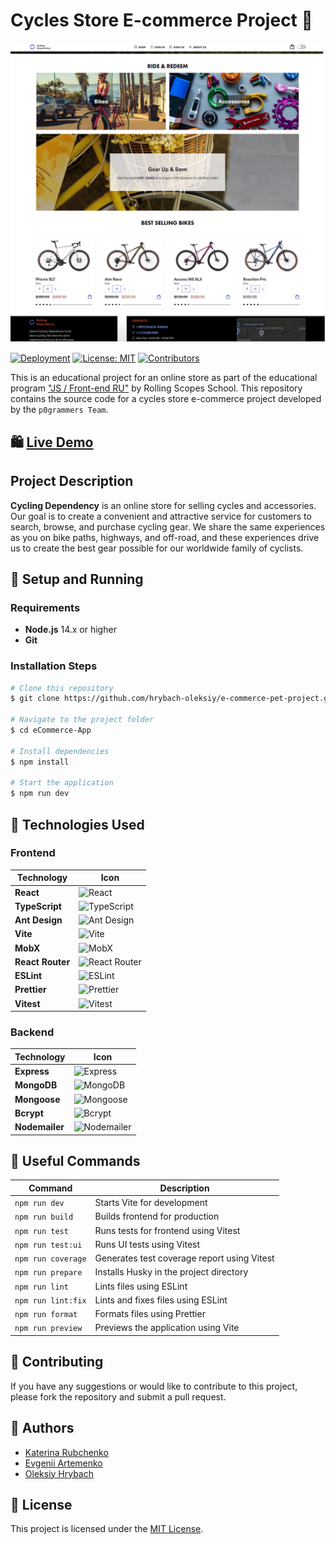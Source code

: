 # Cycles Store E-commerce Project 🚴

![Cycles Store Banner](image.png)

[![Deployment](https://img.shields.io/badge/Deployment-Online-brightgreen)](https://playoffthecuff.github.io/eCommerceApp/)
[![License: MIT](https://img.shields.io/badge/License-MIT-blue.svg)](https://opensource.org/licenses/MIT)
[![Contributors](https://img.shields.io/badge/Contributors-3-blue)](#authors)

This is an educational project for an online store as part of the educational program ["JS / Front-end RU"](https://rs.school/) by Rolling Scopes School. This repository contains the source code for a cycles store e-commerce project developed by the `p0grammers Team`.

## 🛍️ [Live Demo](https://playoffthecuff.github.io/eCommerceApp/)

## Project Description

**Cycling Dependency** is an online store for selling cycles and accessories. Our goal is to create a convenient and attractive service for customers to search, browse, and purchase cycling gear. We share the same experiences as you on bike paths, highways, and off-road, and these experiences drive us to create the best gear possible for our worldwide family of cyclists.

## 🚀 Setup and Running

### Requirements

- **Node.js** 14.x or higher
- **Git**

### Installation Steps

```bash
# Clone this repository
$ git clone https://github.com/hrybach-oleksiy/e-commerce-pet-project.git

# Navigate to the project folder
$ cd eCommerce-App

# Install dependencies
$ npm install

# Start the application
$ npm run dev
```

## 🔧 Technologies Used

### Frontend

| Technology       | Icon                                                                                                             |
| ---------------- | ---------------------------------------------------------------------------------------------------------------- |
| **React**        | ![React](https://img.shields.io/badge/React-20232A?style=flat&logo=react&logoColor=61DAFB)                       |
| **TypeScript**   | ![TypeScript](https://img.shields.io/badge/TypeScript-007ACC?style=flat&logo=typescript&logoColor=white)         |
| **Ant Design**   | ![Ant Design](https://img.shields.io/badge/Ant%20Design-0170FE?style=flat&logo=antdesign&logoColor=white)        |
| **Vite**         | ![Vite](https://img.shields.io/badge/Vite-646CFF?style=flat&logo=vite&logoColor=white)                           |
| **MobX**         | ![MobX](https://img.shields.io/badge/MobX-FF9955?style=flat&logo=mobx&logoColor=white)                           |
| **React Router** | ![React Router](https://img.shields.io/badge/React%20Router-CA4245?style=flat&logo=react-router&logoColor=white) |
| **ESLint**       | ![ESLint](https://img.shields.io/badge/ESLint-4B32C3?style=flat&logo=eslint&logoColor=white)                     |
| **Prettier**     | ![Prettier](https://img.shields.io/badge/Prettier-F7B93E?style=flat&logo=prettier&logoColor=white)               |
| **Vitest**       | ![Vitest](https://img.shields.io/badge/Vitest-6E9F18?style=flat&logo=vitest&logoColor=white)                     |

### Backend

| Technology     | Icon                                                                                                |
| -------------- | --------------------------------------------------------------------------------------------------- |
| **Express**    | ![Express](https://img.shields.io/badge/Express-000000?style=flat&logo=express&logoColor=white)     |
| **MongoDB**    | ![MongoDB](https://img.shields.io/badge/MongoDB-47A248?style=flat&logo=mongodb&logoColor=white)     |
| **Mongoose**   | ![Mongoose](https://img.shields.io/badge/Mongoose-880000?style=flat&logoColor=white)                |
| **Bcrypt**     | ![Bcrypt](https://img.shields.io/badge/Bcrypt-00599C?style=flat&logo=lock&logoColor=white)          |
| **Nodemailer** | ![Nodemailer](https://img.shields.io/badge/Nodemailer-3B5998?style=flat&logo=gmail&logoColor=white) |

## 📜 Useful Commands

| Command            | Description                                 |
| ------------------ | ------------------------------------------- |
| `npm run dev`      | Starts Vite for development                 |
| `npm run build`    | Builds frontend for production              |
| `npm run test`     | Runs tests for frontend using Vitest        |
| `npm run test:ui`  | Runs UI tests using Vitest                  |
| `npm run coverage` | Generates test coverage report using Vitest |
| `npm run prepare`  | Installs Husky in the project directory     |
| `npm run lint`     | Lints files using ESLint                    |
| `npm run lint:fix` | Lints and fixes files using ESLint          |
| `npm run format`   | Formats files using Prettier                |
| `npm run preview`  | Previews the application using Vite         |

## 🌟 Contributing

If you have any suggestions or would like to contribute to this project, please fork the repository and submit a pull request.

## 👥 Authors

- [Katerina Rubchenko](https://github.com/kat2709)
- [Evgenii Artemenko](https://github.com/playoffthecuff)
- [Oleksiy Hrybach](https://github.com/hrybach-oleksiy)

## 📄 License

This project is licensed under the [MIT License](https://opensource.org/licenses/MIT).
